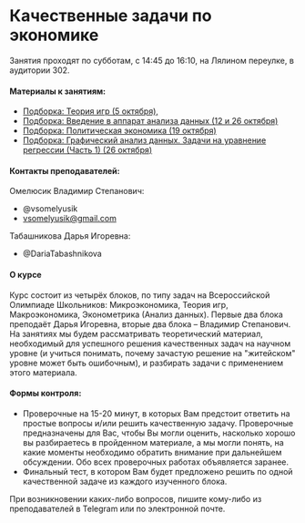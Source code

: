 # Качественные задачи по экономике

Занятия проходят по субботам, с 14:45 до 16:10, на Лялином переулке, в аудитории 302. 

#### Материалы к занятиям:
- [Подборка: Теория игр (5 октября), ](https://github.com/V-Marco/qualitative_economics/blob/master/problem_set_1.pdf)
- [Подборка: Введение в аппарат анализа данных (12 и 26 октября)](https://github.com/V-Marco/qualitative_economics/blob/master/problem_set_intro_to_ad.pdf)
- [Подборка: Политическая экономика (19 октября)](https://github.com/V-Marco/qualitative_economics/blob/master/problem_set_2.pdf)
- [Подборка: Графический анализ данных. Задачи на уравнение регрессии (Часть 1) (26 октября)](https://github.com/V-Marco/qualitative_economics/blob/master/problem_set_regression.pdf)

#### Контакты преподавателей:

Омелюсик Владимир Степанович: 
- @vsomelyusik
- vsomelyusik@gmail.com
 
Табашникова Дарья Игоревна: 
- @DariaTabashnikova

#### О курсе
Курс состоит из четырёх блоков, по типу задач на Всероссийской Олимпиаде Школьников: Микроэкономика, Теория игр, Макроэкономика, Эконометрика (Анализ данных). Первые два блока преподаёт Дарья Игоревна, вторые два блока – Владимир Степанович. На занятиях мы будем рассматривать теоретический материал, необходимый для успешного решения качественных задач на научном уровне (и учиться понимать, почему зачастую решение на "житейском" уровне может быть ошибочным), и разбирать задачи с применением этого материала.

#### Формы контроля: 
- Проверочные на 15-20 минут, в которых Вам предстоит ответить на простые вопросы и/или решить качественную задачу. Проверочные предназначены для Вас, чтобы Вы могли оценить, насколько хорошо вы разбираетесь в пройденном материале, а мы могли понять, на какие моменты необходимо обратить внимание при дальнейшем обсуждении. Обо всех проверочных работах объявляется заранее.
- Финальный тест, в котором Вам будет предложено решить по одной качественной задаче из каждого изученного блока.

При возникновении каких-либо вопросов, пишите кому-либо из преподавателей в Telegram или по электронной почте. 
